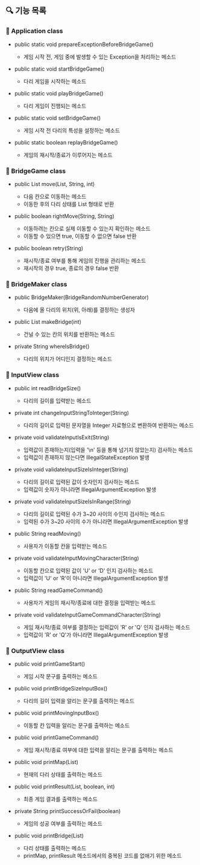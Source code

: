 ## 🔍 기능 목록

### 🚀 Application class

- public static void prepareExceptionBeforeBridgeGame()
  - 게임 시작 전, 게임 중에 발생할 수 있는 Exception을 처리하는 메소드


- public static void startBridgeGame()
  - 다리 게임을 시작하는 메소드


- public static void playBridgeGame()
  - 다리 게임이 진행되는 메소드


- public static void setBridgeGame()
  - 게임 시작 전 다리의 특성을 설정하는 메소드


- public static boolean replayBridgeGame()
  - 게임의 재시작/종료가 이루어지는 메소드
  
### 🚀 BridgeGame class

- public List<String> move(List<String>, String, int)
  - 다음 칸으로 이동하는 메소드
  - 이동한 후의 다리 상태를 List 형태로 반환


- public boolean rightMove(String, String)
  - 이동하려는 칸으로 실제 이동할 수 있는지 확인하는 메소드
  - 이동할 수 있으면 true, 이동할 수 없으면 false 반환


- public boolean retry(String)
  - 재시작/종료 여부를 통해 게임의 진행을 관리하는 메소드
  - 재시작의 경우 true, 종료의 경우 false 반환

### 🚀 BridgeMaker class

- public BridgeMaker(BridgeRandomNumberGenerator)
  - 다음에 올 다리의 위치(위, 아래)를 결정하는 생성자


- public List<String> makeBridge(int)
  - 건널 수 있는 칸의 위치를 반환하는 메소드


- private String whereIsBridge()
  - 다리의 위치가 어디인지 결정하는 메소드


### 🚀 InputView class

- public int readBridgeSize()
  - 다리의 길이를 입력받는 메소드


- private int changeInputStringToInteger(String)
  - 다리의 길이로 입력된 문자열을 Integer 자료형으로 변환하여 반환하는 메소드


- private void validateInputIsExit(String)
  - 입력값이 존재하는지(입력을 '\n' 등을 통해 넘기지 않았는지) 검사하는 메소드
  - 입력값이 존재하지 않는다면 IllegalStateException 발생


- private void validateInputSizeIsInteger(String)
  - 다리의 길이로 입력된 값이 숫자인지 검사하는 메소드
  - 입력값이 숫자가 아니라면 IllegalArgumentException 발생


- private void validateInputSizeIsInRange(String)
  - 다리의 길이로 입력된 수가 3~20 사이의 수인지 검사하는 메소드
  - 입력된 수가 3~20 사이의 수가 아니라면 IllegalArgumentException 발생


- public String readMoving()
  - 사용자가 이동할 칸을 입력받는 메소드


- private void validateInputMovingCharacter(String)
  - 이동할 칸으로 입력된 값이 'U' or 'D' 인지 검사하는 메소드
  - 입력값이 'U' or 'R'이 아니라면 IllegalArgumentException 발생


- public String readGameCommand()
  - 사용자가 게임의 재시작/종료에 대한 결정을 입력받는 메소드


- private void validateInputGameCommandCharacter(String)
  - 게임 재시작/종료 여부를 결정하는 입력값이 'R' or 'Q' 인지 검사하는 메소드
  - 입력값이 'R' or 'Q'가 아니라면 IllegalArgumentException 발생

### 🚀 OutputView class

- public void printGameStart()
  - 게임 시작 문구를 출력하는 메소드


- public void printBridgeSizeInputBox()
  - 다리의 길이 입력을 알리는 문구를 출력하는 메소드


- public void printMovingInputBox()
  - 이동할 칸 입력을 알리는 문구를 출력하는 메소드


- public void printGameCommand()
  - 게임 재시작/종료 여부에 대한 입력을 알리는 문구를 출력하는 메소드


- public void printMap(List<String>)
  - 현재의 다리 상태를 출력하는 메소드


- public void printResult(List<String>, boolean, int)
  - 최종 게임 결과를 출력하는 메소드


- private String printSuccessOrFail(boolean)
  - 게임의 성공 여부를 출력하는 메소드


- public void printBridge(List<String>)
  - 다리 상태를 출력하는 메소드
  - printMap, printResult 메소드에서의 중복된 코드를 없애기 위한 메소드